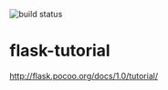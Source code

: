 ![build status](https://travis-ci.org/szhu3210/flask-tutorial.svg?branch=master)

# flask-tutorial
http://flask.pocoo.org/docs/1.0/tutorial/
